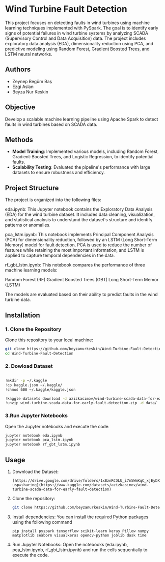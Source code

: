 # Wind Turbine Fault Detection  
This project focuses on detecting faults in wind turbines using machine learning techniques implemented with PySpark. The goal is to identify early signs of potential failures in wind turbine systems by analyzing SCADA (Supervisory Control and Data Acquisition) data. The project includes exploratory data analysis (EDA), dimensionality reduction using PCA, and predictive modeling using Random Forest, Gradient Boosted Trees, and LSTM neural networks.

## Authors  
- Zeynep Begüm Baş  
- Ezgi Aslan  
- Beyza Nur Keskin  

## Objective  
Develop a scalable machine learning pipeline using Apache Spark to detect faults in wind turbines based on SCADA data.  

## Methods  
- **Model Training**: Implemented various models, including Random Forest, Gradient-Boosted Trees, and Logistic Regression, to identify potential faults.  
- **Scalability Testing**: Evaluated the pipeline's performance with large datasets to ensure robustness and efficiency.

## Project Structure
The project is organized into the following files:

eda.ipynb:
This Jupyter notebook contains the Exploratory Data Analysis (EDA) for the wind turbine dataset. It includes data cleaning, visualization, and statistical analysis to understand the dataset's structure and identify patterns or anomalies.

pca_lstm.ipynb:
This notebook implements Principal Component Analysis (PCA) for dimensionality reduction, followed by an LSTM (Long Short-Term Memory) model for fault detection. PCA is used to reduce the number of features while retaining the most important information, and LSTM is applied to capture temporal dependencies in the data.

rf_gbt_lstm.ipynb:
This notebook compares the performance of three machine learning models:

Random Forest (RF)
Gradient Boosted Trees (GBT)
Long Short-Term Memor (LSTM)

The models are evaluated based on their ability to predict faults in the wind turbine data.

## Installation
### 1. Clone the Repository  
Clone this repository to your local machine:  
```bash  
git clone https://github.com/beyzanurkeskin/Wind-Turbine-Fault-Detection.git  
cd Wind-Turbine-Fault-Detection  
```

### 2. Dowload Dataset
```bash  

!mkdir -p ~/.kaggle
!cp kaggle.json ~/.kaggle/
!chmod 600 ~/.kaggle/kaggle.json

!kaggle datasets download -d azizkasimov/wind-turbine-scada-data-for-early-fault-detection
!unzip wind-turbine-scada-data-for-early-fault-detection.zip -d data/
```

### 3.Run Jupyter Notebooks
Open the Jupyter notebooks and execute the code:


```bash
jupyter notebook eda.ipynb  
jupyter notebook pca_lstm.ipynb  
jupyter notebook rf_gbt_lstm.ipynb  

```

## Usage
1. Download the Dataset:
   ```
   [https://drive.google.com/drive/folders/1x8znRCDLU_i7m5WmKqC_xjEyDXnNW3yR?usp=sharing](https://www.kaggle.com/datasets/azizkasimov/wind-turbine-scada-data-for-early-fault-detection)
   ```
3. Clone the repository:
   ```bash
   git clone https://github.com/beyzanurkeskin/Wind-Turbine-Fault-Detection.git  
   ```
   
4. Install dependencies:
   You can install the required Python packages using the following command
   ```
   pip install pyspark tensorflow scikit-learn keras Pillow numpy matplotlib seaborn visualkeras opencv-python joblib dask time 
   ```

6. Run Jupyter Notebooks:
  Open the notebooks (eda.ipynb, pca_lstm.ipynb, rf_gbt_lstm.ipynb) and run the cells sequentially to execute the code.
